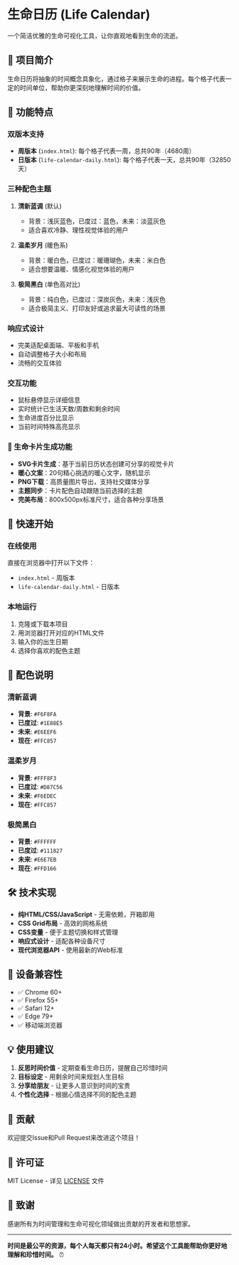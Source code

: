 # 生命日历 (Life Calendar)

一个简洁优雅的生命可视化工具，让你直观地看到生命的流逝。

## 📝 项目简介

生命日历将抽象的时间概念具象化，通过格子来展示生命的进程。每个格子代表一定的时间单位，帮助你更深刻地理解时间的价值。

## 🌟 功能特点

### 双版本支持
- **周版本** (`index.html`): 每个格子代表一周，总共90年（4680周）
- **日版本** (`life-calendar-daily.html`): 每个格子代表一天，总共90年（32850天）

### 三种配色主题
1. **清新蓝调** (默认)
   - 背景：浅灰蓝色，已度过：蓝色，未来：淡蓝灰色
   - 适合喜欢冷静、理性视觉体验的用户

2. **温柔岁月** (暖色系)
   - 背景：暖白色，已度过：暖珊瑚色，未来：米白色
   - 适合想要温暖、情感化视觉体验的用户

3. **极简黑白** (单色高对比)
   - 背景：纯白色，已度过：深炭灰色，未来：浅灰色
   - 适合极简主义、打印友好或追求最大可读性的场景

### 响应式设计
- 完美适配桌面端、平板和手机
- 自动调整格子大小和布局
- 流畅的交互体验

### 交互功能
- 鼠标悬停显示详细信息
- 实时统计已生活天数/周数和剩余时间
- 生命进度百分比显示
- 当前时间特殊高亮显示

### 🎨 生命卡片生成功能
- **SVG卡片生成**：基于当前日历状态创建可分享的视觉卡片
- **暖心文案**：20句精心挑选的暖心文字，随机显示
- **PNG下载**：高质量图片导出，支持社交媒体分享
- **主题同步**：卡片配色自动跟随当前选择的主题
- **完美布局**：800x500px标准尺寸，适合各种分享场景

## 🚀 快速开始

### 在线使用
直接在浏览器中打开以下文件：
- `index.html` - 周版本
- `life-calendar-daily.html` - 日版本

### 本地运行
1. 克隆或下载本项目
2. 用浏览器打开对应的HTML文件
3. 输入你的出生日期
4. 选择你喜欢的配色主题

## 🎨 配色说明

### 清新蓝调
- **背景**: `#F6F8FA`
- **已度过**: `#1E88E5`
- **未来**: `#E6EEF6`
- **现在**: `#FFC857`

### 温柔岁月
- **背景**: `#FFF8F3`
- **已度过**: `#D87C56`
- **未来**: `#F6EDEC`
- **现在**: `#FFC857`

### 极简黑白
- **背景**: `#FFFFFF`
- **已度过**: `#111827`
- **未来**: `#E6E7EB`
- **现在**: `#FFD166`

## 🛠️ 技术实现

- **纯HTML/CSS/JavaScript** - 无需依赖，开箱即用
- **CSS Grid布局** - 高效的网格系统
- **CSS变量** - 便于主题切换和样式管理
- **响应式设计** - 适配各种设备尺寸
- **现代浏览器API** - 使用最新的Web标准

## 📱 设备兼容性

- ✅ Chrome 60+
- ✅ Firefox 55+
- ✅ Safari 12+
- ✅ Edge 79+
- ✅ 移动端浏览器

## 💡 使用建议

1. **反思时间价值** - 定期查看生命日历，提醒自己珍惜时间
2. **目标设定** - 用剩余时间来规划人生目标
3. **分享给朋友** - 让更多人意识到时间的宝贵
4. **个性化选择** - 根据心情选择不同的配色主题

## 🤝 贡献

欢迎提交Issue和Pull Request来改进这个项目！

## 📄 许可证

MIT License - 详见 [LICENSE](LICENSE) 文件

## 🙏 致谢

感谢所有为时间管理和生命可视化领域做出贡献的开发者和思想家。

---

**时间是最公平的资源，每个人每天都只有24小时。希望这个工具能帮助你更好地理解和珍惜时间。** ⏰